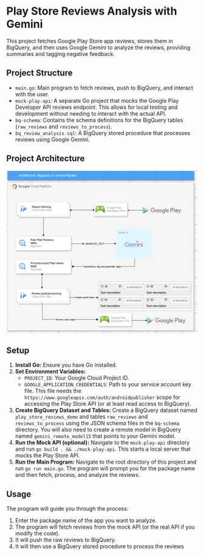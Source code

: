 # Play Store Reviews Analysis with Gemini

This project fetches Google Play Store app reviews, stores them in BigQuery, and then uses Google Gemini to analyze the reviews, providing summaries and tagging negative feedback.

## Project Structure

- `main.go`: Main program to fetch reviews, push to BigQuery, and interact with the user.
- `mock-play-api`: A separate Go project that mocks the Google Play Developer API reviews endpoint.  This allows for local testing and development without needing to interact with the actual API.
- `bq-schema`: Contains the schema definitions for the BigQuery tables (`raw_reviews` and `reviews_to_process`).
- `bq_review_analysis.sql`: A BigQuery stored procedure that processes reviews using Google Gemini.

## Project Architecture

![Project Architecture](assets/play-gemini-architecture.png "Project Architecture")

## Setup

1. **Install Go:** Ensure you have Go installed.
2. **Set Environment Variables:**
    - `PROJECT_ID`: Your Google Cloud Project ID.
    - `GOOGLE_APPLICATION_CREDENTIALS`: Path to your service account key file.  This file needs the `https://www.googleapis.com/auth/androidpublisher` scope for accessing the Play Store API (or at least read access to BigQuery).
3. **Create BigQuery Dataset and Tables:** Create a BigQuery dataset named `play_store_reviews_demo` and tables `raw_reviews` and `reviews_to_process` using the JSON schema files in the `bq-schema` directory.  You will also need to create a remote model in BigQuery named `gemini_remote_model15` that points to your Gemini model.
4. **Run the Mock API (optional):** Navigate to the `mock-play-api` directory and run `go build . && ./mock-play-api`. This starts a local server that mocks the Play Store API.
5. **Run the Main Program:** Navigate to the root directory of this project and run `go run main.go`.  The program will prompt you for the package name and then fetch, process, and analyze the reviews.


## Usage

The program will guide you through the process:

1. Enter the package name of the app you want to analyze.
2. The program will fetch reviews from the mock API (or the real API if you modify the code).
3. It will push the raw reviews to BigQuery.
4. It will then use a BigQuery stored procedure to process the reviews